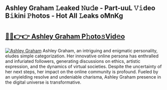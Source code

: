 ## Ashley Graham 𝙻eaked 𝙽u𝚍e - Part-uuL 𝚅𝚒deo B𝚒kini 𝙿hotos - Hot All 𝙻eaks oMnKg

# <h2><a href="http://ld3bx3u.urlbe.top/?page=Ashley+Graham">🔗🔗👉👉 Ashley Graham P𝚑oto𝚜Vid𝚎o</a></h2>

[![Ashley Graham](https://i.imgur.com/eBuTRDB.gif)](http://ld3bx3u.urlbe.top/?page=Ashley+Graham)
Ashley Graham, an intriguing and enigmatic personality, eludes simple categorization. Her innovative online persona has enthralled and infuriated followers, generating discussions on ethics, artistic expression, and the dynamics of virtual societies. Despite the uncertainty of her next steps, her impact on the online community is profound. Fueled by an unyielding resolve and undeniable charisma, Ashley Graham presence in the digital universe is transformative.

